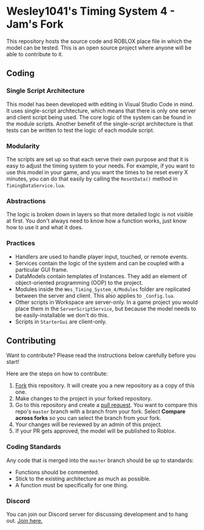 # Wesley1041's Timing System 4 - Jam's Fork
This repository hosts the source code and ROBLOX place file in which the model can be tested. This is an open source project where anyone will be able to contribute to it.

## Coding
### Single Script Architecture
This model has been developed with editing in Visual Studio Code in mind. It uses single-script architecture, which means that there is only one server and client script being used. The core logic of the system can be found in the module scripts. Another benefit of the single-script architecture is that tests can be written to test the logic of each module script.

### Modularity
The scripts are set up so that each serve their own purpose and that it is easy to adjust the timing system to your needs. For example, if you want to use this model in your game, and you want the times to be reset every X minutes, you can do that easily by calling the `ResetData()` method in `TimingDataService.lua`.

### Abstractions
The logic is broken down in layers so that more detailed logic is not visible at first. You don't always need to know how a function works, just know how to use it and what it does.

### Practices
- Handlers are used to handle player input, touched, or remote events.
- Services contain the logic of the system and can be coupled with a particular GUI frame.
- DataModels contain templates of Instances. They add an element of object-oriented programming (OOP) to the project.
- Modules inside the `Wes_Timing_System_4/Modules` folder are replicated between the server and client. This also applies to `_Config.lua`.
- Other scripts in Workspace are server-only. In a game project you would place them in the `ServerScriptService`, but because the model needs to be easily-installable we don't do this.
- Scripts in `StarterGui` are client-only.

## Contributing
Want to contribute? Please read the instructions below carefully before you start!

Here are the steps on how to contribute:
1. [Fork](https://docs.github.com/en/pull-requests/collaborating-with-pull-requests/working-with-forks/about-forks) this repository. It will create you a new repository as a copy of this one.
2. Make changes to the project in your forked repository.
3. Go to this repository and create a [pull request](https://docs.github.com/en/pull-requests/collaborating-with-pull-requests/proposing-changes-to-your-work-with-pull-requests/about-pull-requests). You want to compare this repo's `master` branch with a branch from your fork. Select __Compare across forks__ so you can select the branch from your fork.
4. Your changes will be reviewed by an admin of this project.
5. If your PR gets approved, the model will be published to Roblox.

### Coding Standards
Any code that is merged into the `master` branch should be up to standards:
- Functions should be commented.
- Stick to the existing architecture as much as possible.
- A function must be specifically for one thing.

### Discord
You can join our Discord server for discussing development and to hang out. [Join here.](https://discord.gg/GSam4GWFuG)